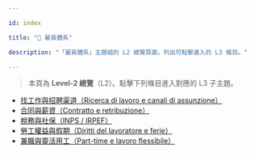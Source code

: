 ---
id: index
title: "👔 雇員體系"
description: "「雇員體系」主題組的 L2 總覽頁面，列出可點擊進入的 L3 條目。"
---


> 本頁為 **Level-2 總覽**（L2）。點擊下列條目進入對應的 L3 子主題。

- [找工作與招聘渠道（Ricerca di lavoro e canali di assunzione）](./job-search-and-recruitment/)
- [合同與薪資（Contratto e retribuzione）](./contracts-and-salary/)
- [稅務與社保（INPS / IRPEF）](./tax-and-social-security/)
- [勞工權益與假期（Diritti del lavoratore e ferie）](./labor-rights-and-leave/)
- [兼職與靈活用工（Part-time e lavoro flessibile）](./part-time-and-flexible-work/)
